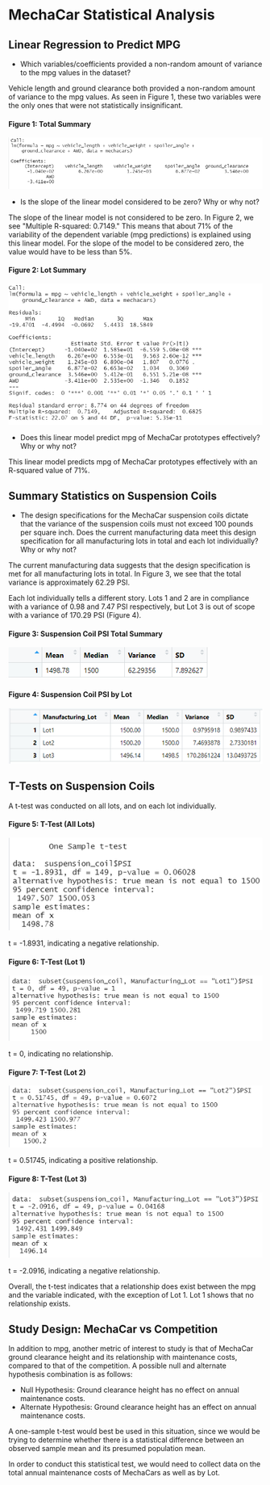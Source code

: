 # MechaCar Statistical Analysis

## Linear Regression to Predict MPG

- Which variables/coefficients provided a non-random amount of variance to the mpg values in the dataset?  

Vehicle length and ground clearance both provided a non-random amount of variance to the mpg values. As seen in Figure 1, these two variables were the only ones that were not statistically insignificant.

#### Figure 1: Total Summary
![](Images/d1_lm_function.png)  

- Is the slope of the linear model considered to be zero? Why or why not?  

The slope of the linear model is not considered to be zero. In Figure 2, we see "Multiple R-squared: 0.7149." This means that about 71% of the variability of the dependent variable (mpg predictions) is explained using this linear model. For the slope of the model to be considered zero, the value would have to be less than 5%.

#### Figure 2: Lot Summary
![](Images/d1_summary.png)

- Does this linear model predict mpg of MechaCar prototypes effectively? Why or why not?  

This linear model predicts mpg of MechaCar prototypes effectively with an R-squared value of 71%.



## Summary Statistics on Suspension Coils 
- The design specifications for the MechaCar suspension coils dictate that the variance of the suspension coils must not exceed 100 pounds per square inch. Does the current manufacturing data meet this design specification for all manufacturing lots in total and each lot individually? Why or why not?  

The current manufacturing data suggests that the design specification is met for all manufacturing lots in total. In Figure 3, we see that the total variance is approximately 62.29 PSI.

Each lot individually tells a different story. Lots 1 and 2 are in compliance with a variance of 0.98 and 7.47 PSI respectively, but Lot 3 is out of scope with a variance of 170.29 PSI (Figure 4).  

#### Figure 3: Suspension Coil PSI Total Summary
![](Images/d2_total_summary.png)

#### Figure 4: Suspension Coil PSI by Lot
![](Images/d2_lot_summary.png)



## T-Tests on Suspension Coils

A t-test was conducted on all lots, and on each lot individually. 

#### Figure 5: T-Test (All Lots)
![](Images/d3_t.test_all_lots.png)

t = -1.8931, indicating a negative relationship.

#### Figure 6: T-Test (Lot 1)
![](Images/d3_lot1_test.png)

t = 0, indicating no relationship.

#### Figure 7: T-Test (Lot 2)
![](Images/d3_lot2_test.png)

t = 0.51745, indicating a positive relationship.

#### Figure 8: T-Test (Lot 3)
![](Images/d3_lot3_test.png)

t = -2.0916, indicating a negative relationship.

Overall, the t-test indicates that a relationship does exist between the mpg and the variable indicated, with the exception of Lot 1. Lot 1 shows that no relationship exists.

## Study Design: MechaCar vs Competition

In addition to mpg, another metric of interest to study is that of MechaCar ground clearance height and its relationship with maintenance costs, compared to that of the competition.  A possible null and alternate hypothesis combination is as follows:

- Null Hypothesis: Ground clearance height has no effect on annual maintenance costs.
- Alternate Hypothesis: Ground clearance height has an effect on annual maintenance costs.

A one-sample t-test would best be used in this situation, since we would be trying to determine whether there is a statistical difference between an observed sample mean and its presumed population mean.  

In order to conduct this statistical test, we would need to collect data on the total annual maintenance costs of MechaCars as well as by Lot.